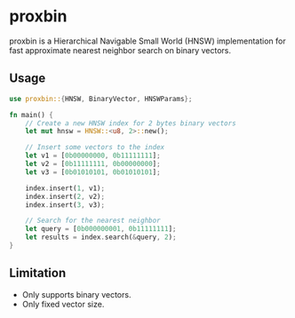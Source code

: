 # proxbin

proxbin is a Hierarchical Navigable Small World (HNSW) implementation for fast approximate nearest neighbor search on binary vectors.

## Usage

```rust
use proxbin::{HNSW, BinaryVector, HNSWParams};

fn main() {
    // Create a new HNSW index for 2 bytes binary vectors
    let mut hnsw = HNSW::<u8, 2>::new();

    // Insert some vectors to the index
    let v1 = [0b00000000, 0b11111111];
    let v2 = [0b11111111, 0b00000000];
    let v3 = [0b01010101, 0b01010101];

    index.insert(1, v1);
    index.insert(2, v2);
    index.insert(3, v3);

    // Search for the nearest neighbor
    let query = [0b000000001, 0b11111111];
    let results = index.search(&query, 2);
}
```

## Limitation

- Only supports binary vectors.
- Only fixed vector size.

